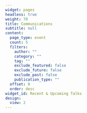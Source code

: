 ```yaml
---
widget: pages
headless: true
weight: 70
title: Communications
subtitle: null
content:
  page_type: event
  count: 5
  filters:
    author: ""
    category: ""
    tag: ""
    exclude_featured: false
    exclude_future: false
    exclude_past: false
    publication_type: ""
  offset: 0
  order: desc
widget_id: Recent & Upcoming Talks
design:
  view: 2
---
```

